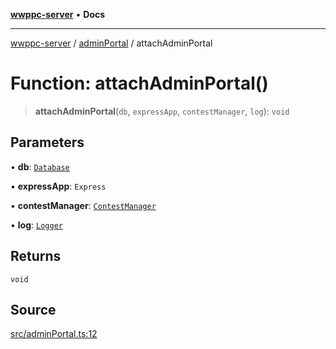 [**wwppc-server**](../../README.md) • **Docs**

***

[wwppc-server](../../modules.md) / [adminPortal](../README.md) / attachAdminPortal

# Function: attachAdminPortal()

> **attachAdminPortal**(`db`, `expressApp`, `contestManager`, `log`): `void`

## Parameters

• **db**: [`Database`](../../database/classes/Database.md)

• **expressApp**: `Express`

• **contestManager**: [`ContestManager`](../../contest/classes/ContestManager.md)

• **log**: [`Logger`](../../log/interfaces/Logger.md)

## Returns

`void`

## Source

[src/adminPortal.ts:12](https://github.com/WWPPC/WWPPC-server/blob/7d555ed708ef67895244cc584473d7c0aa4c1395/src/adminPortal.ts#L12)
